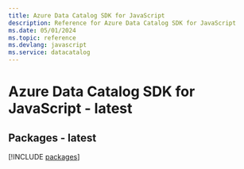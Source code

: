 ```yaml
---
title: Azure Data Catalog SDK for JavaScript
description: Reference for Azure Data Catalog SDK for JavaScript
ms.date: 05/01/2024
ms.topic: reference
ms.devlang: javascript
ms.service: datacatalog
---
```

# Azure Data Catalog SDK for JavaScript - latest
## Packages - latest
[!INCLUDE [packages](data-catalog-index.md)]